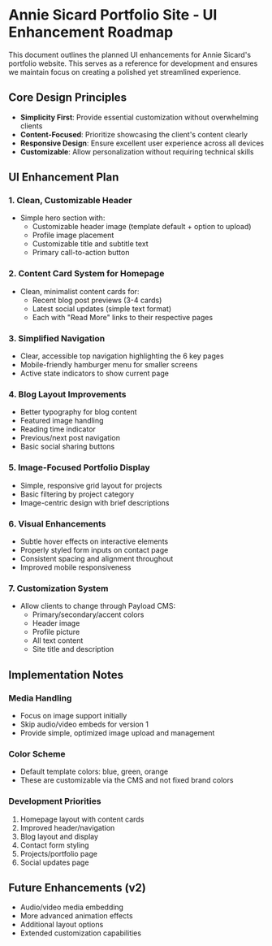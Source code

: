 # Annie Sicard Portfolio Site - UI Enhancement Roadmap

This document outlines the planned UI enhancements for Annie Sicard's portfolio website. This serves as a reference for development and ensures we maintain focus on creating a polished yet streamlined experience.

## Core Design Principles
- **Simplicity First**: Provide essential customization without overwhelming clients
- **Content-Focused**: Prioritize showcasing the client's content clearly
- **Responsive Design**: Ensure excellent user experience across all devices
- **Customizable**: Allow personalization without requiring technical skills

## UI Enhancement Plan

### 1. Clean, Customizable Header
- Simple hero section with:
  - Customizable header image (template default + option to upload)
  - Profile image placement
  - Customizable title and subtitle text
  - Primary call-to-action button

### 2. Content Card System for Homepage
- Clean, minimalist content cards for:
  - Recent blog post previews (3-4 cards)
  - Latest social updates (simple text format)
  - Each with "Read More" links to their respective pages

### 3. Simplified Navigation
- Clear, accessible top navigation highlighting the 6 key pages
- Mobile-friendly hamburger menu for smaller screens
- Active state indicators to show current page

### 4. Blog Layout Improvements
- Better typography for blog content
- Featured image handling
- Reading time indicator
- Previous/next post navigation
- Basic social sharing buttons

### 5. Image-Focused Portfolio Display
- Simple, responsive grid layout for projects
- Basic filtering by project category
- Image-centric design with brief descriptions

### 6. Visual Enhancements
- Subtle hover effects on interactive elements
- Properly styled form inputs on contact page
- Consistent spacing and alignment throughout
- Improved mobile responsiveness

### 7. Customization System
- Allow clients to change through Payload CMS:
  - Primary/secondary/accent colors
  - Header image
  - Profile picture
  - All text content
  - Site title and description

## Implementation Notes

### Media Handling
- Focus on image support initially
- Skip audio/video embeds for version 1
- Provide simple, optimized image upload and management

### Color Scheme
- Default template colors: blue, green, orange
- These are customizable via the CMS and not fixed brand colors

### Development Priorities
1. Homepage layout with content cards
2. Improved header/navigation
3. Blog layout and display
4. Contact form styling
5. Projects/portfolio page
6. Social updates page

## Future Enhancements (v2)
- Audio/video media embedding
- More advanced animation effects
- Additional layout options
- Extended customization capabilities
